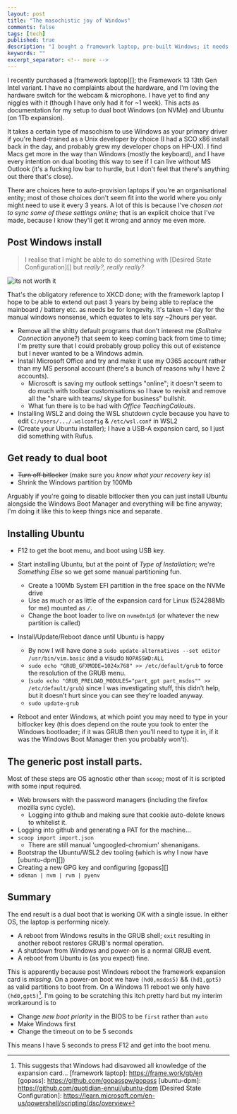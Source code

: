 ```yaml
---
layout: post
title: "The masochistic joy of Windows"
comments: false
tags: [tech]
published: true
description: "I bought a framework laptop, pre-built Windows; it needs stickers now."
keywords: ""
excerpt_separator: <!-- more -->
---
```


I recently purchased a [framework laptop][]; the Framework 13 13th Gen Intel variant. I have no complaints about the hardware, and I'm loving the hardware switch for the webcam & microphone. I have yet to find any niggles with it (though I have only had it for ~1 week). This acts as documentation for my setup to dual boot Windows (on NVMe) and Ubuntu (on 1Tb expansion).

<!-- more -->

It takes a certain type of masochism to use Windows as your primary driver if you're hard-trained as a Unix developer by choice (I had a SCO x86 install back in the day, and probably grew my developer chops on HP-UX). I find Macs get more in the way than Windows (mostly the keyboard), and I have every intention on dual booting this way to see if I can live without MS Outlook (it's a fucking low bar to hurdle, but I don't feel that there's anything out there that's close).

There are choices here to auto-provision laptops if you're an organisational entity; most of those choices don't seem fit into the world where you only might need to use it every 3 years. A lot of this is because I've _chosen not to sync some of these settings online_; that is an explicit choice that I've made, because I know they'll get it wrong and annoy me even more.

## Post Windows install

> I realise that I might be able to do something with [Desired State Configuration][] but _really?, really really?_

![its not worth it](https://imgs.xkcd.com/comics/is_it_worth_the_time.png)

That's the obligatory reference to XKCD done; with the framework laptop I hope to be able to extend out past 3 years by being able to replace the mainboard / battery etc. as needs be for longevity. It's taken ~1 day for the manual windows nonsense, which equates to lets say ~2hours per year.

- Remove all the shitty default programs that don't interest me (_Solitaire Connection_ anyone?) that seem to keep coming back from time to time; I'm pretty sure that I could probably group policy this out of existence but I never wanted to be a Windows admin.
- Install Microsoft Office and try and make it use my O365 account rather than my MS personal account (there's a bunch of reasons why I have 2 accounts).
  - Microsoft is saving my outlook settings "online"; it doesn't seem to do much with toolbar customisations so I have to revisit and remove all the "share with teams/ skype for business" bullshit.
  - What fun there is to be had with _Office TeachingCallouts_.
- Installing WSL2 and doing the WSL shutdown cycle because you have to edit `C:/users/.../.wslconfig` & `/etc/wsl.conf` in WSL2
- (Create your Ubuntu installer); I have a USB-A expansion card, so I just did something with Rufus.

## Get ready to dual boot

- ~~Turn off bitlocker~~ (make sure you _know what your recovery key is_)
- Shrink the Windows partition by 100Mb

Arguably if you're going to disable bitlocker then you can just install Ubuntu alongside the Windows Boot Manager and everything will be fine anyway; I'm doing it like this to keep things nice and separate.

## Installing Ubuntu

- F12 to get the boot menu, and boot using USB key.
- Start installing Ubuntu, but at the point of _Type of Installation_; we're _Something Else_ so we get some manual partitioning fun.
  - Create a 100Mb System EFI partition in the free space on the NVMe drive
  - Use as much or as little of the expansion card for Linux (524288Mb for me) mounted as `/`.
  - Change the boot loader to live on `nvme0n1p5` (or whatever the new partition is called)
- Install/Update/Reboot dance until Ubuntu is happy
  - By now I will have done a `sudo update-alternatives --set editor /usr/bin/vim.basic` and a visudo `NOPASSWD:ALL`
  - `sudo echo "GRUB_GFXMODE=1024x768" >> /etc/default/grub` to force the resolution of the GRUB menu.
  - (`sudo echo "GRUB_PRELOAD_MODULES="part_gpt part_msdos"" >> /etc/default/grub`) since I was investigating stuff, this didn't help, but it doesn't hurt since you can see they're loaded anyway.
  - `sudo update-grub`

- Reboot and enter Windows, at which point you may need to type in your bitlocker key (this does depend on the route you took to enter the Windows bootloader; if it was GRUB then you'll need to type it in, if it was the Windows Boot Manager then you probably won't).

## The generic post install parts.

Most of these steps are OS agnostic other than `scoop`; most of it is scripted with some input required.

- Web browsers with the password managers (including the firefox mozilla sync cycle).
  - Logging into github and making sure that cookie auto-delete knows to whitelist it.
- Logging into github and generating a PAT for the machine...
- `scoop import import.json`
  - There are still manual 'ungoogled-chromium' shenanigans.
- Bootstrap the Ubuntu/WSL2 dev tooling (which is why I now have [ubuntu-dpm][])
- Creating a new GPG key and configuring [gopass][]
- `sdkman | nvm | rvm | pyenv`

## Summary

The end result is a dual boot that is working OK with a single issue. In either OS, the laptop is performing nicely.

- A reboot from Windows results in the GRUB shell; `exit` resulting in another reboot restores GRUB's normal operation.
- A shutdown from Windows and power-on is a normal GRUB event.
- A reboot from Ubuntu is (as you expect) fine.

This is apparently because post Windows reboot the framework expansion card is _missing_. On a power-on boot we have `(hd0,msdos5)` && `(hd1,gpt5)` as valid partitions to boot from. On a Windows 11 reboot we only have `(hd0,gpt5)`[^1]. I'm going to be scratching this itch pretty hard but my interim workaround is to

- Change _new boot priority_ in the BIOS to be `first` rather than `auto`
- Make Windows first
- Change the timeout on to be 5 seconds

This means I have 5 seconds to press F12 and get into the boot menu.


[^1]: This suggests that Windows had disavowed all knowledge of the expansion card...
[framework laptop]: https://frame.work/gb/en
[gopass]: https://github.com/gopasspw/gopass
[ubuntu-dpm]: https://github.com/quotidian-ennui/ubuntu-dpm
[Desired State Configuration]: https://learn.microsoft.com/en-us/powershell/scripting/dsc/overview
